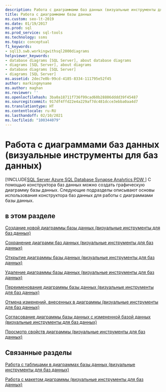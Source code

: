 ```yaml
---
description: Работа с диаграммами баз данных (визуальные инструменты для баз данных)
title: Работа с диаграммами базы данных
ms.custom: seo-lt-2019
ms.date: 01/19/2017
ms.prod: sql
ms.prod_service: sql-tools
ms.technology: ssms
ms.topic: conceptual
f1_keywords:
- sql13.swb.workingwithsql2000diagrams
helpviewer_keywords:
- database diagrams [SQL Server], about database diagrams
- diagrams [SQL Server], about diagrams
- database diagrams [SQL Server]
- diagrams [SQL Server]
ms.assetid: 2dec7e0b-99cd-4185-8334-111795e52f45
author: markingmyname
ms.author: maghan
ms.reviewer: ''
ms.openlocfilehash: 3ba0a18711f736f99cad60b28806dddd39f45487
ms.sourcegitcommit: 917df4ffd22e4a229af7dc481dcce3ebba0aa4d7
ms.translationtype: HT
ms.contentlocale: ru-RU
ms.lasthandoff: 02/10/2021
ms.locfileid: "100344079"
---
```

# <a name="work-with-database-diagrams-visual-database-tools"></a>Работа с диаграммами баз данных (визуальные инструменты для баз данных)
[!INCLUDE[SQL Server Azure SQL Database Synapse Analytics PDW ](../../includes/applies-to-version/sql-asdb-asdbmi-asa-pdw.md)]
С помощью конструктора баз данных можно создать графическую диаграмму базы данных. Следующие подразделы описывают основы использования конструктора баз данных для работы с диаграммами базы данных.  
  
## <a name="in-this-section"></a>в этом разделе  
[Создание новой диаграммы базы данных (визуальные инструменты для баз данных)](../../ssms/visual-db-tools/create-a-new-database-diagram-visual-database-tools.md)  
  
[Сохранение диаграмм баз данных (визуальные инструменты для баз данных)](../../ssms/visual-db-tools/save-database-diagrams-visual-database-tools.md)  
  
[Открытие диаграммы базы данных (визуальные инструменты для баз данных)](../../ssms/visual-db-tools/open-database-diagrams-visual-database-tools.md)  
  
[Удаление диаграммы базы данных (визуальные инструменты для баз данных)](../../ssms/visual-db-tools/delete-a-database-diagram-visual-database-tools.md)  
  
[Переименование диаграммы базы данных (визуальные инструменты для баз данных)](../../ssms/visual-db-tools/rename-a-database-diagram-visual-database-tools.md)  
  
[Отмена изменений, внесенных в диаграммы (визуальные инструменты для баз данных)](../../ssms/visual-db-tools/discard-changes-made-to-diagrams-visual-database-tools.md)  
  
[Согласование диаграммы базы данных с измененной базой данных (визуальные инструменты для баз данных)](../../ssms/visual-db-tools/reconcile-a-database-diagram-with-a-modified-database-visual-database-tools.md)  
  
[Просмотр свойств диаграммы (визуальные инструменты для баз данных)](../../ssms/visual-db-tools/show-diagram-properties-visual-database-tools.md)  
  
## <a name="related-sections"></a>Связанные разделы

[Работа с таблицами в диаграммах базы данных (визуальные инструменты для баз данных)](../../ssms/visual-db-tools/work-with-tables-in-database-diagram-visual-database-tools.md)  
  
[Работа с макетом диаграммы (визуальные инструменты для баз данных)](../../ssms/visual-db-tools/work-with-diagram-layout-visual-database-tools.md)
